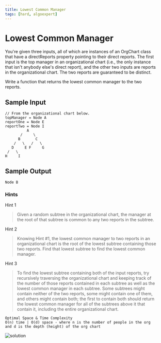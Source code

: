 ```yaml
---
title: Lowest Common Manager
tags: [hard, algoexpert]
---
```


# Lowest Common Manager

You're given three inputs, all of which are instances of an OrgChart class that have a directReports property pointing to their direct reports. The first input is the top manager in an organizational chart (i.e., the only instance that isn't anybody else's direct report), and the other two inputs are reports in the organizational chart. The two reports are guaranteed to be distinct.

Write a function that returns the lowest common manager to the two reports.

## Sample Input
``` 
// From the organizational chart below.
topManager = Node A
reportOne = Node E
reportTwo = Node I
          A
       /     \
      B       C
    /   \   /   \
   D     E F     G
 /   \
H     I
``` 

## Sample Output
```
Node B
```

### Hints

Hint 1
> Given a random subtree in the organizational chart, the manager at the root of that subtree is common to any two reports in the subtree.

Hint 2
> Knowing Hint #1, the lowest common manager to two reports in an organizational chart is the root of the lowest subtree containing those two reports. Find that lowest subtree to find the lowest common manager.

Hint 3
> To find the lowest subtree containing both of the input reports, try recursively traversing the organizational chart and keeping track of the number of those reports contained in each subtree as well as the lowest common manager in each subtree. Some subtrees might contain neither of the two reports, some might contain one of them, and others might contain both; the first to contain both should return the lowest common manager for all of the subtrees above it that contain it, including the entire organizational chart.

```
Optimal Space & Time Complexity
O(n) time | O(d) space - where n is the number of people in the org and d is the depth (height) of the org chart
```

![solution](answer.png)

